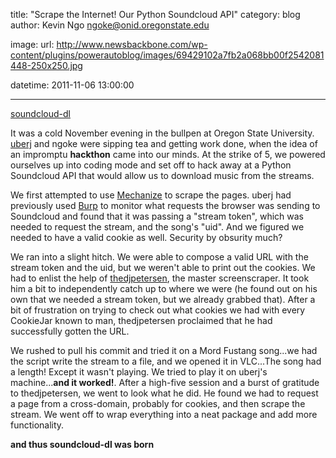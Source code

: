 title: "Scrape the Internet! Our Python Soundcloud API"
category: blog
author: Kevin Ngo <ngoke@onid.oregonstate.edu>

image:
    url: http://www.newsbackbone.com/wp-content/plugins/powerautoblog/images/69429102a7fb2a068bb00f2542081448-250x250.jpg

datetime: 2011-11-06 13:00:00

---

[soundcloud-dl](http://github.com/ngokevin/soundcloud-dl)

It was a cold November evening in the bullpen at Oregon State University.
[uberj](http://uberj.com) and ngoke were sipping tea and getting work done,
when the idea of an impromptu **hackthon** came into our minds. At the strike of 5,
we powered ourselves up into coding mode and set off to hack away at a Python
Soundcloud API that would allow us to download music from the streams.

We first attempted to use [Mechanize][mechanize] to scrape the pages. uberj had
previously used [Burp](http://portswigger.net/proxy) to monitor what requests
the browser was sending to Soundcloud and found that it was passing a "stream
token", which was needed to request the stream, and the song's "uid". And we
figured we needed to have a valid cookie as well. Security by obsurity much?

We ran into a slight hitch. We were able to compose a valid URL with the stream
token and the uid, but we weren't able to print out the cookies. We had to
enlist the help of [thedjpetersen](http://github.com/thedjpetersen), the master
screenscraper. It took him a bit to independently catch up to where we were (he
found out on his own that we needed a stream token, but we already grabbed
that).  After a bit of frustration on trying to check out what cookies we had
with every CookieJar known to man, thedjpetersen proclaimed that he had
successfully gotten the URL.

We rushed to pull his commit and tried it on a Mord Fustang song...we had the script write the stream to a file, and we opened it in VLC...The song had a length! Except it wasn't
playing. We tried to play it on uberj's machine...**and it worked!**. After a high-five 
session and a burst of gratitude to thedjpetersen, we went to look what he did. He 
found we had to request a page from a cross-domain, probably for cookies, and then
scrape the stream. We went off to wrap everything into a neat package and add
more functionality.

**and thus soundcloud-dl was born**

[mechanize]:wwwsearch.sourceforge.net/mechanize/
